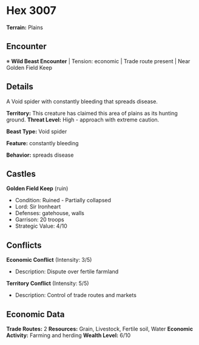 # Hex 3007

**Terrain:** Plains

## Encounter
※ **Wild Beast Encounter** | Tension: economic | Trade route present | Near Golden Field Keep

## Details
A Void spider with constantly bleeding that spreads disease.

**Territory:** This creature has claimed this area of plains as its hunting ground.
**Threat Level:** High - approach with extreme caution.

**Beast Type:** Void spider

**Feature:** constantly bleeding

**Behavior:** spreads disease

## Castles
**Golden Field Keep** (ruin)
- Condition: Ruined - Partially collapsed
- Lord: Sir Ironheart
- Defenses: gatehouse, walls
- Garrison: 20 troops
- Strategic Value: 4/10

## Conflicts
**Economic Conflict** (Intensity: 3/5)
- Description: Dispute over fertile farmland

**Territory Conflict** (Intensity: 5/5)
- Description: Control of trade routes and markets

## Economic Data
**Trade Routes:** 2
**Resources:** Grain, Livestock, Fertile soil, Water
**Economic Activity:** Farming and herding
**Wealth Level:** 6/10
